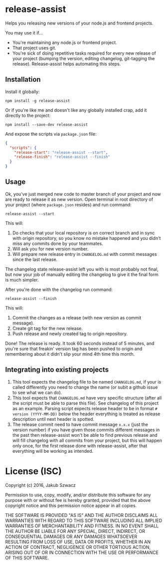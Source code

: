 # release-assist

Helps you releasing new versions of your node.js and frontend projects.

You may use it if...
- You're maintaining any node.js or frontend project.
- That project uses git.
- You're sick of doing repetitive tasks required for every new release of your project (bumping the version, editing changelog, git-tagging the release). Release-assist helps automating this steps.

## Installation

Install it globally:
```
npm install -g release-assist
```

Or if you're like me and doesn't like any globally installed crap, add it directly to the project:
```
npm install --save-dev release-assist
```
And expose the scripts via `package.json` file:
```json
{
  "scripts": {
    "release-start": "release-assist --start",
    "release-finish": "release-assist --finish"
  }
}
```

## Usage

Ok, you've just merged new code to master branch of your project and now are ready to release it as new version. Open terminal in root directory of your project (where `package.json` resides) and run command:

```
release-assist --start
```

This will:

1. Do checks that your local repository is on correct branch and in sync with origin repository, so you know no mistake happened and you didn't miss any commits done by your teammates.
2. Will ask you for new version number.
3. Will prepare new release entry in `CHANGELOG.md` with commit messages since the last release.

The changelog state release-assist left you with is most probably not final, but now your job of manually editing the changelog to give it the final form is much simpler.

After you're done with the changelog run command:

```
release-assist --finish
```
This will:

1. Commit the changes as a release (with new version as commit message).
2. Create git tag for the new release.
3. Push release and newly created tag to origin repository.

Done! The release is ready. It took 60 seconds instead of 5 minutes, and you're sure that freakin' version tag has been pushed to origin and remembering about it didn't slip your mind 4th time this month.

## Integrating into existing projects

1. This tool expects the changelog file to be named `CHANGELOG.md`, if your is called differently you need to change the name (or subit a github issue to see what we can do).
2. This tool expects that `CHANGELOG.md` have very specific structure (after all the script must be able to parse this file). See changelog of this project as an example. Parsing script expects release header to be in format `# version (YYYY-MM-DD)` below the header everything is treated as release description until next header is spotted.
3. The release commit need to have commit message `x.x.x` (just the version number) if you have given those commits different messages in the past then release-assist won't be able to find previous release and will fill changelog with all commits from your project, but this will happen only once, for the first release done with release-assist, after that everything will be working as intended.

# License (ISC)

Copyright (c) 2016, Jakub Szwacz

Permission to use, copy, modify, and/or distribute this software for any purpose with or without fee is hereby granted, provided that the above copyright notice and this permission notice appear in all copies.

THE SOFTWARE IS PROVIDED "AS IS" AND THE AUTHOR DISCLAIMS ALL WARRANTIES WITH REGARD TO THIS SOFTWARE INCLUDING ALL IMPLIED WARRANTIES OF MERCHANTABILITY AND FITNESS. IN NO EVENT SHALL THE AUTHOR BE LIABLE FOR ANY SPECIAL, DIRECT, INDIRECT, OR CONSEQUENTIAL DAMAGES OR ANY DAMAGES WHATSOEVER RESULTING FROM LOSS OF USE, DATA OR PROFITS, WHETHER IN AN ACTION OF CONTRACT, NEGLIGENCE OR OTHER TORTIOUS ACTION, ARISING OUT OF OR IN CONNECTION WITH THE USE OR PERFORMANCE OF THIS SOFTWARE.
